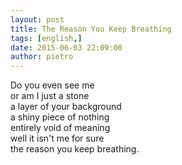 ```yaml
---
layout: post
title: The Reason You Keep Breathing
tags: [english,]
date: 2015-06-03 22:09:00
author: pietro
---
```

Do you even see me<br/>or am I just a stone<br/>a layer of your background<br/>a shiny piece of nothing<br/>entirely void of meaning<br/>well it isn't me for sure<br/>the reason you keep breathing.
